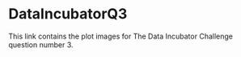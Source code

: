 # DataIncubatorQ3
This link contains the plot images for The Data Incubator Challenge question number 3.
